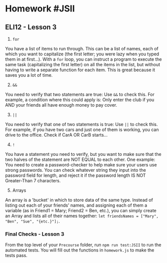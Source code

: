 # Homework #JSII

## ELI12 - Lesson 3

1. `for`

You have a list of items to run through. This can be a list of names, each of which you want to capitalize (the first letter; you were lazy when you typed them in at first...). With a `for` loop, you can instruct a program to execute the same task (capitalizing the first letter) on all the items in the list, but without having to write a separate function for each item. This is great because it saves you a lot of time.

2. `&&`

You need to verify that two statements are true: Use `&&` to check this. For example, a condition where this could apply is: Only enter the club if you AND your friends all have enough money to pay cover.

3. `||`

You need to verify that one of two statements is true: Use `||` to check this. For example, if you have two cars and just one of them is working, you can drive to the office. Check if CarA OR CarB starts...

4. `!`

You have a statement you need to verify, but you want to make sure that the two halves of the statement are NOT EQUAL to each other. One example: You need to create a password-checker to help make sure your users use strong passwords. You can check whatever string they input into the password field for length, and reject it if the password length IS NOT Greater-Than 7 characters.

5. Arrays

An array is a 'bucket' in which to store data of the same type. Instead of listing out each of your friends' names, and assigning each of them a variable (as in Friend1 = Mary; Friend2 = Ben, etc.), you can simply create an Array and lists all of their names together: `let friendsNames = ["Mary", "Ben", "Sue", "{etc.}"];`.

### Final Checks - Lesson 3

From the top level of your `Precourse` folder, run `npm run test:JSII` to run the automated tests.
You will fill out the functions in `homework.js` to make the tests pass.
